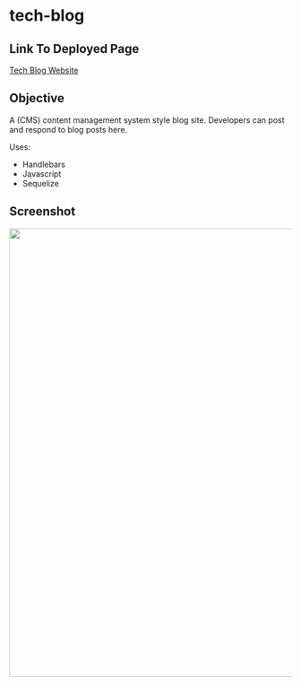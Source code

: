 # tech-blog

## Link To Deployed Page
[Tech Blog Website](https://coleenyart-tech-blog.herokuapp.com/)

## Objective
A (CMS) content management system style blog site. Developers can post and respond to blog posts here.

Uses:
- Handlebars
- Javascript
- Sequelize

## Screenshot

<img src="./public/assets/images/note-taker.png" width="800" />